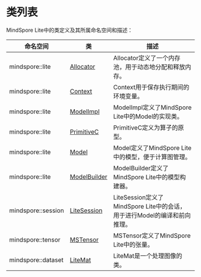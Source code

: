 # 类列表

MindSpore Lite中的类定义及其所属命名空间和描述：

| 命名空间 | 类 | 描述 |
| --- | --- | --- |
| mindspore::lite | [Allocator](https://www.mindspore.cn/doc/api_cpp/zh-CN/r1.0/lite.html#allocator) | Allocator定义了一个内存池，用于动态地分配和释放内存。 |
| mindspore::lite | [Context](https://www.mindspore.cn/doc/api_cpp/zh-CN/r1.0/lite.html#context) | Context用于保存执行期间的环境变量。 |
| mindspore::lite | [ModelImpl](https://www.mindspore.cn/doc/api_cpp/zh-CN/r1.0/lite.html#modelimpl) | ModelImpl定义了MindSpore Lite中的Model的实现类。 |
| mindspore::lite | [PrimitiveC](https://www.mindspore.cn/doc/api_cpp/zh-CN/r1.0/lite.html#primitivec) | PrimitiveC定义为算子的原型。 |
| mindspore::lite | [Model](https://www.mindspore.cn/doc/api_cpp/zh-CN/r1.0/lite.html#model) | Model定义了MindSpore Lite中的模型，便于计算图管理。 |
| mindspore::lite | [ModelBuilder](https://www.mindspore.cn/doc/api_cpp/zh-CN/r1.0/lite.html#modelbuilder) | ModelBuilder定义了MindSpore Lite中的模型构建器。 |
| mindspore::session | [LiteSession](https://www.mindspore.cn/doc/api_cpp/zh-CN/r1.0/session.html#litesession) | LiteSession定义了MindSpore Lite中的会话，用于进行Model的编译和前向推理。 |
| mindspore::tensor | [MSTensor](https://www.mindspore.cn/doc/api_cpp/zh-CN/r1.0/tensor.html#mstensor) | MSTensor定义了MindSpore Lite中的张量。 |
| mindspore::dataset | [LiteMat](https://www.mindspore.cn/doc/api_cpp/zh-CN/r1.0/dataset.html#litemat) |LiteMat是一个处理图像的类。 |

